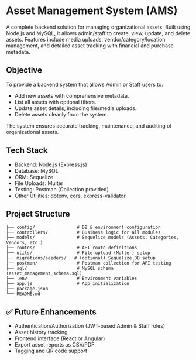 # Asset Management System (AMS)

A complete backend solution for managing organizational assets. Built using Node.js and MySQL, it allows admin/staff to create, view, update, and delete assets. Features include media uploads, vendor/category/location management, and detailed asset tracking with financial and purchase metadata.

## Objective

To provide a backend system that allows Admin or Staff users to:

* Add new assets with comprehensive metadata.
* List all assets with optional filters.
* Update asset details, including file/media uploads.
* Delete assets cleanly from the system.

The system ensures accurate tracking, maintenance, and auditing of organizational assets.

## Tech Stack

* Backend: Node.js (Express.js)
* Database: MySQL
* ORM: Sequelize
* File Uploads: Multer
* Testing: Postman (Collection provided)
* Other Utilities: dotenv, cors, express-validator

## Project Structure

```
├── config/                # DB & environment configuration
├── controllers/           # Business logic for all modules
├── models/                # Sequelize models (Assets, Categories, Vendors, etc.)
├── routes/                # API route definitions
├── utils/                 # File upload (Multer) setup
├── migrations/seeders/   # (optional) Sequelize DB setup
├── postman/               # Postman collection for API testing
├── sql/                   # MySQL schema (asset_management_schema.sql)
├── .env                   # Environment variables
├── app.js                 # App initialization
├── package.json
└── README.md
```

## ✅ Future Enhancements

* Authentication/Authorization (JWT-based Admin & Staff roles)
* Asset history tracking
* Frontend interface (React or Angular)
* Export asset reports as CSV/PDF
* Tagging and QR code support

